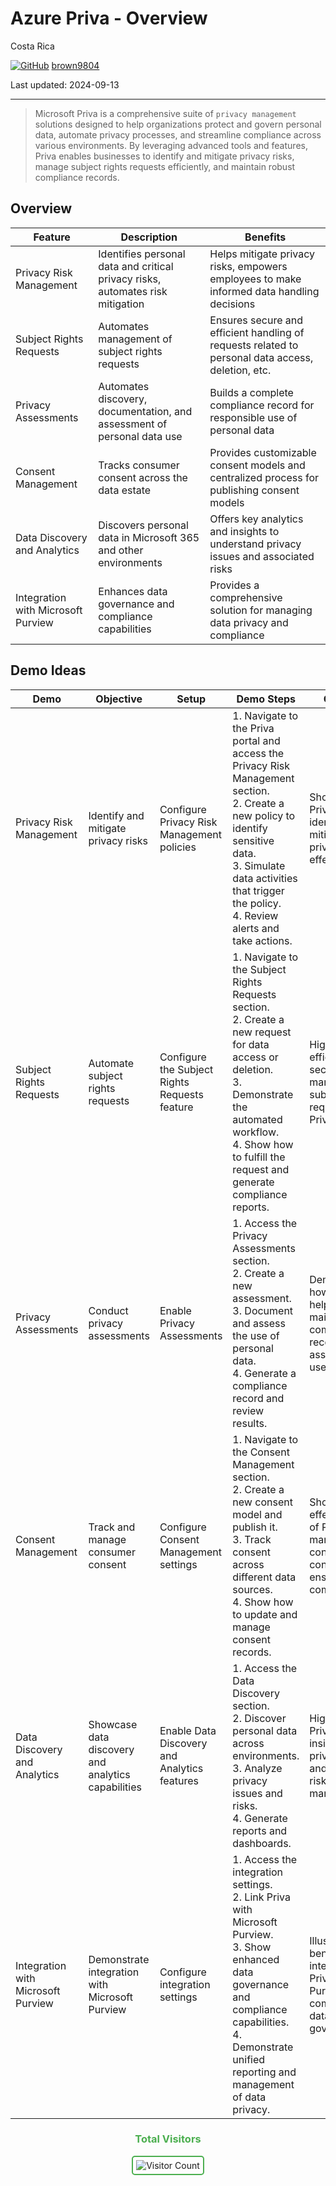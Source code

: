 # Azure Priva - Overview 

Costa Rica

[![GitHub](https://img.shields.io/badge/--181717?logo=github&logoColor=ffffff)](https://github.com/)
[brown9804](https://github.com/brown9804)

Last updated: 2024-09-13

----------

> Microsoft Priva is a comprehensive suite of `privacy management` solutions designed to help organizations protect and govern personal data, automate privacy processes, and streamline compliance across various environments. By leveraging advanced tools and features, Priva enables businesses to identify and mitigate privacy risks, manage subject rights requests efficiently, and maintain robust compliance records.

## Overview 

| **Feature**               | **Description**                                                                 | **Benefits**                                                                                     |
|---------------------------|---------------------------------------------------------------------------------|--------------------------------------------------------------------------------------------------|
| Privacy Risk Management   | Identifies personal data and critical privacy risks, automates risk mitigation  | Helps mitigate privacy risks, empowers employees to make informed data handling decisions        |
| Subject Rights Requests   | Automates management of subject rights requests                                 | Ensures secure and efficient handling of requests related to personal data access, deletion, etc.|
| Privacy Assessments       | Automates discovery, documentation, and assessment of personal data use         | Builds a complete compliance record for responsible use of personal data                         |
| Consent Management        | Tracks consumer consent across the data estate                                  | Provides customizable consent models and centralized process for publishing consent models       |
| Data Discovery and Analytics | Discovers personal data in Microsoft 365 and other environments               | Offers key analytics and insights to understand privacy issues and associated risks              |
| Integration with Microsoft Purview | Enhances data governance and compliance capabilities                    | Provides a comprehensive solution for managing data privacy and compliance                       |

## Demo Ideas

| **Demo**                        | **Objective**                                      | **Setup**                                      | **Demo Steps**                                                                                                                                                                                                                     | **Outcome**                                                                                       |
|---------------------------------|---------------------------------------------------|------------------------------------------------|-----------------------------------------------------------------------------------------------------------------------------------------------------------------------------------------------------------------------------------|--------------------------------------------------------------------------------------------------|
| Privacy Risk Management         | Identify and mitigate privacy risks               | Configure Privacy Risk Management policies     | 1. Navigate to the Priva portal and access the Privacy Risk Management section.<br>2. Create a new policy to identify sensitive data.<br>3. Simulate data activities that trigger the policy.<br>4. Review alerts and take actions. | Show how Priva helps in identifying and mitigating privacy risks effectively.                     |
| Subject Rights Requests         | Automate subject rights requests                  | Configure the Subject Rights Requests feature  | 1. Navigate to the Subject Rights Requests section.<br>2. Create a new request for data access or deletion.<br>3. Demonstrate the automated workflow.<br>4. Show how to fulfill the request and generate compliance reports.        | Highlight the efficiency and security of managing subject rights requests with Priva.             |
| Privacy Assessments             | Conduct privacy assessments                       | Enable Privacy Assessments                     | 1. Access the Privacy Assessments section.<br>2. Create a new assessment.<br>3. Document and assess the use of personal data.<br>4. Generate a compliance record and review results.                                                | Demonstrate how Priva helps in maintaining compliance records and assessing data use.             |
| Consent Management              | Track and manage consumer consent                 | Configure Consent Management settings          | 1. Navigate to the Consent Management section.<br>2. Create a new consent model and publish it.<br>3. Track consent across different data sources.<br>4. Show how to update and manage consent records.                             | Show the effectiveness of Priva in managing consumer consent and ensuring compliance.             |
| Data Discovery and Analytics    | Showcase data discovery and analytics capabilities| Enable Data Discovery and Analytics features   | 1. Access the Data Discovery section.<br>2. Discover personal data across environments.<br>3. Analyze privacy issues and risks.<br>4. Generate reports and dashboards.                                                              | Highlight how Priva provides insights into privacy issues and helps in risk management.           |
| Integration with Microsoft Purview | Demonstrate integration with Microsoft Purview | Configure integration settings                 | 1. Access the integration settings.<br>2. Link Priva with Microsoft Purview.<br>3. Show enhanced data governance and compliance capabilities.<br>4. Demonstrate unified reporting and management of data privacy.                   | Illustrate the benefits of integrating Priva with Purview for comprehensive data governance.      |

<div align="center">
  <h3 style="color: #4CAF50;">Total Visitors</h3>
  <img src="https://profile-counter.glitch.me/brown9804/count.svg" alt="Visitor Count" style="border: 2px solid #4CAF50; border-radius: 5px; padding: 5px;"/>
</div>
